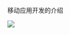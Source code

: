 移动应用开发的介绍



 ![](C:\Users\HP\AppData\Roaming\Typora\typora-user-images\image-20220320161820813.png)